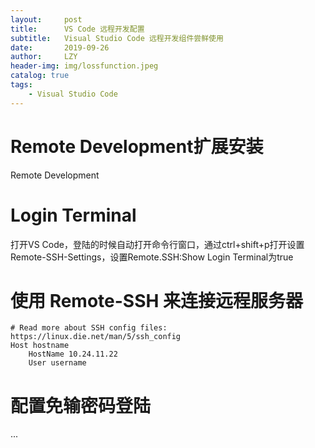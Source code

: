 ```yaml
---
layout:     post
title:      VS Code 远程开发配置
subtitle:   Visual Studio Code 远程开发组件尝鲜使用
date:       2019-09-26
author:     LZY
header-img: img/lossfunction.jpeg
catalog: true
tags:
    - Visual Studio Code
---
```


# Remote Development扩展安装

Remote Development

# Login Terminal

打开VS Code，登陆的时候自动打开命令行窗口，通过ctrl+shift+p打开设置Remote-SSH-Settings，设置Remote.SSH:Show Login Terminal为true

# 使用 Remote-SSH 来连接远程服务器

```
# Read more about SSH config files: https://linux.die.net/man/5/ssh_config
Host hostname
    HostName 10.24.11.22
    User username
```

# 配置免输密码登陆

...